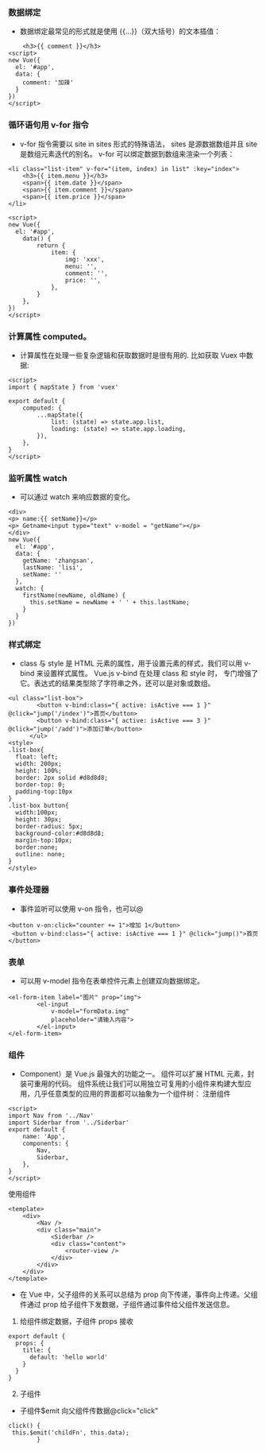 ### 数据绑定

-   数据绑定最常见的形式就是使用 {{...}}（双大括号）的文本插值：

```
	<h3>{{ comment }}</h3>
<script>
new Vue({
  el: '#app',
  data: {
    comment: '加辣'
  }
})
</script>
```

### 循环语句用 v-for 指令

-   v-for 指令需要以 site in sites 形式的特殊语法， sites 是源数据数组并且 site 是数组元素迭代的别名。
    v-for 可以绑定数据到数组来渲染一个列表：

```
<li class="list-item" v-for="(item, index) in list" :key="index">
    <h3>{{ item.menu }}</h3>
    <span>{{ item.date }}</span>
    <span>{{ item.comment }}</span>
    <span>{{ item.price }}</span>
</li>

<script>
new Vue({
  el: '#app',
	data() {
		return {
			item: {
				img: 'xxx',
				menu: '',
				comment: '',
				price: '',
			},
        }
	},
})
</script>
```

### 计算属性 computed。

-   计算属性在处理一些复杂逻辑和获取数据时是很有用的.
    比如获取 Vuex 中数据:

```
<script>
import { mapState } from 'vuex'

export default {
    computed: {
		...mapState({
			list: (state) => state.app.list,
			loading: (state) => state.app.loading,
		}),
	},
}
</script>
```

### 监听属性 watch

-   可以通过 watch 来响应数据的变化。

```
<div>
<p> name:{{ setName}}</p>
<p> Getname<input type="text" v-model = "getName"></p>
</div>
new Vue({
  el: '#app',
  data: {
    getName: 'zhangsan',
    lastName: 'lisi',
    setName: ''
  },
  watch: {
    firstName(newName, oldName) {
      this.setName = newName + ' ' + this.lastName;
    }
  }
})
```

### 样式绑定

-   class 与 style 是 HTML 元素的属性，用于设置元素的样式，我们可以用 v-bind 来设置样式属性。
    Vue.js v-bind 在处理 class 和 style 时， 专门增强了它。表达式的结果类型除了字符串之外，还可以是对象或数组。

```
<ul class="list-box">
        <button v-bind:class="{ active: isActive === 1 }" @click="jump('/index')">首页</button>
        <button v-bind:class="{ active: isActive === 3 }" @click="jump('/add')">添加订单</button>
      </ul>
<style>
.list-box{
  float: left;
  width: 200px;
  height: 100%;
  border: 2px solid #d8d8d8;
  border-top: 0;
  padding-top:10px
}
.list-box button{
  width:100px;
  height: 30px;
  border-radius: 5px;
  background-color:#d8d8d8;
  margin-top:10px;
  border:none;
  outline: none;
}
</style>
```

### 事件处理器

-   事件监听可以使用 v-on 指令，也可以@

```
<button v-on:click="counter += 1">增加 1</button>
 <button v-bind:class="{ active: isActive === 1 }" @click="jump()">首页</button>
```

### 表单

-   可以用 v-model 指令在表单控件元素上创建双向数据绑定。

```
<el-form-item label="图片" prop="img">
		<el-input
			v-model="formData.img"
			placeholder="请输入内容">
        </el-input>
</el-form-item>
```

### 组件

-   Component）是 Vue.js 最强大的功能之一。
    组件可以扩展 HTML 元素，封装可重用的代码。
    组件系统让我们可以用独立可复用的小组件来构建大型应用，几乎任意类型的应用的界面都可以抽象为一个组件树：
    注册组件

```
<script>
import Nav from '../Nav'
import Siderbar from '../Siderbar'
export default {
	name: 'App',
	components: {
		Nav,
		Siderbar,
	},
}
</script>
```

使用组件

```
<template>
	<div>
		<Nav />
		<div class="main">
			<Siderbar />
			<div class="content">
				<router-view />
			</div>
		</div>
	</div>
</template>
```

-   在 Vue 中，父子组件的关系可以总结为 prop 向下传递，事件向上传递。父组件通过 prop 给子组件下发数据，子组件通过事件给父组件发送信息。

1. 给组件绑定数据，子组件 props 接收

```
export default {
  props: {
    title: {
      default: 'hello world'
    }
  }
}
```

2. 子组件

-   子组件\$emit 向父组件传数据@click="click"

```
click() {
 this.$emit('childFn', this.data);
        }
```

###
